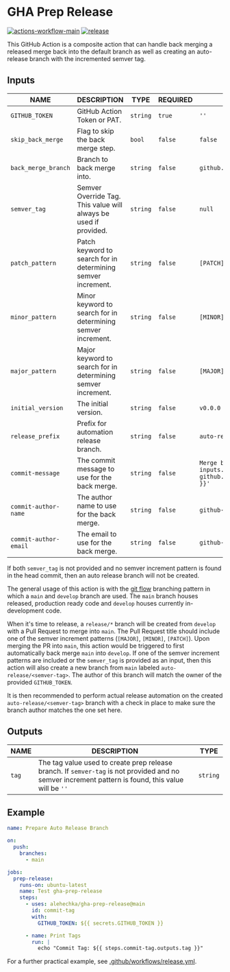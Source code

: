# GHA Prep Release

[![actions-workflow-main][actions-workflow-main-badge]][actions-workflow-main]
[![release][release-badge]][release]

This GitHub Action is a composite action that can handle back merging a released merge back into the default branch as well as creating an auto-release branch with the incremented semver tag.

## Inputs

| NAME                  | DESCRIPTION                                                      | TYPE     | REQUIRED | DEFAULT                                                                                               |
| --------------------- | ---------------------------------------------------------------- | -------- | -------- | ----------------------------------------------------------------------------------------------------- |
| `GITHUB_TOKEN`        | GitHub Action Token or PAT.                                      | `string` | `true`   | `''`                                                                                                  |
| `skip_back_merge`     | Flag to skip the back merge step.                                | `bool`   | `false`  | `false`                                                                                               |
| `back_merge_branch`   | Branch to back merge into.                                       | `string` | `false`  | `github.event.repository.default_branch`                                                              |
| `semver_tag`          | Semver Override Tag. This value will always be used if provided. | `string` | `false`  | `null`                                                                                                |
| `patch_pattern`       | Patch keyword to search for in determining semver increment.     | `string` | `false`  | `[PATCH]`                                                                                             |
| `minor_pattern`       | Minor keyword to search for in determining semver increment.     | `string` | `false`  | `[MINOR]`                                                                                             |
| `major_pattern`       | Major keyword to search for in determining semver increment.     | `string` | `false`  | `[MAJOR]`                                                                                             |
| `initial_version`     | The initial version.                                             | `string` | `false`  | `v0.0.0`                                                                                              |
| `release_prefix`      | Prefix for automation release branch.                            | `string` | `false`  | `auto-release`                                                                                        |
| `commit-message`      | The commit message to use for the back merge.                    | `string` | `false`  | `Merge branch '${{ inputs.back_merge_branch }}' into '${{ github.event.repository.default_branch }}'` |
| `commit-author-name`  | The author name to use for the back merge.                       | `string` | `false`  | `github-actions`                                                                                      |
| `commit-author-email` | The email to use for the back merge.                             | `string` | `false`  | `github-actions@github.com`                                                                           |

If both `semver_tag` is not provided and no semver increment pattern is found in the head commit, then an auto release branch will not be created.

The general usage of this action is with the [git flow](https://www.atlassian.com/git/tutorials/comparing-workflows/gitflow-workflow#:~:text=What%20is%20Gitflow%3F,branches%20and%20multiple%20primary%20branches.&text=Under%20this%20model%2C%20developers%20create,until%20the%20feature%20is%20complete.) branching pattern in which a `main` and `develop` branch are used. The `main` branch houses released, production ready code and `develop` houses currently in-development code.

When it's time to release, a `release/*` branch will be created from `develop` with a Pull Request to merge into `main`. The Pull Request title should include one of the semver increment patterns (`[MAJOR]`, `[MINOR]`, `[PATCH]`). Upon merging the PR into `main`, this action would be triggered to first automatically back merge `main` into `develop`. If one of the semver increment patterns are included or the `semver_tag` is provided as an input, then this action will also create a new branch from `main` labeled `auto-release/<semver-tag>`. The author of this branch will match the owner of the provided `GITHUB_TOKEN`.

It is then recommended to perform actual release automation on the created `auto-release/<semver-tag>` branch with a check in place to make sure the branch author matches the one set here.

## Outputs

| NAME  | DESCRIPTION                                                                                                                                         | TYPE     |
| ----- | --------------------------------------------------------------------------------------------------------------------------------------------------- | -------- |
| `tag` | The tag value used to create prep release branch. If `semver-tag` is not provided and no semver increment pattern is found, this value will be `''` | `string` |

## Example

```yaml
name: Prepare Auto Release Branch

on:
  push:
    branches:
      - main

jobs:
  prep-release:
    runs-on: ubuntu-latest
    name: Test gha-prep-release
    steps:
      - uses: alehechka/gha-prep-release@main
        id: commit-tag
        with:
          GITHUB_TOKEN: ${{ secrets.GITHUB_TOKEN }}

      - name: Print Tags
        run: |
          echo "Commit Tag: ${{ steps.commit-tag.outputs.tag }}"
```

For a further practical example, see [.github/workflows/release.yml](.github/workflows/main.yml).

<!-- badge links -->

[actions-workflow-main]: https://github.com/alehechka/gha-prep-release/actions/query?workflow%3ATest%20gha-prep-release
[actions-workflow-main-badge]: https://img.shields.io/github/workflow/status/alehechka/gha-prep-release/Test%20gha-prep-release?label=Test%20gha-prep-release&style=for-the-badge&logo=github
[release]: https://github.com/alehechka/gha-prep-release/releases
[release-badge]: https://img.shields.io/github/v/release/alehechka/gha-prep-release?style=for-the-badge&logo=github
